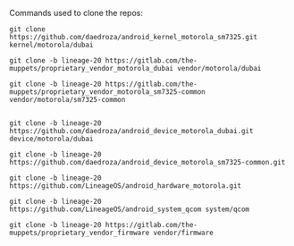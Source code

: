 Commands used to clone the repos:

    git clone https://github.com/daedroza/android_kernel_motorola_sm7325.git kernel/motorola/dubai

    git clone -b lineage-20 https://gitlab.com/the-muppets/proprietary_vendor_motorola_dubai vendor/motorola/dubai 

    git clone -b lineage-20 https://gitlab.com/the-muppets/proprietary_vendor_motorola_sm7325-common vendor/motorola/sm7325-common 


    git clone -b lineage-20 https://github.com/daedroza/android_device_motorola_dubai.git device/motorola/dubai

    git clone -b lineage-20 https://github.com/daedroza/android_device_motorola_sm7325-common.git

    git clone -b lineage-20 https://github.com/LineageOS/android_hardware_motorola.git

    git clone -b lineage-20 https://github.com/LineageOS/android_system_qcom system/qcom

    git clone -b lineage-20 https://gitlab.com/the-muppets/proprietary_vendor_firmware vendor/firmware
